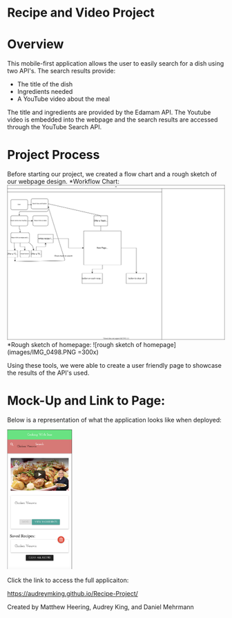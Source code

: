 # Recipe and Video Project

# Overview

This mobile-first application allows the user to easily search for a dish using two API's. The search results provide:
* The title of the dish
* Ingredients needed
* A YouTube video about the meal

The title and ingredients are provided by the Edamam API.
The Youtube video is embedded into the webpage and the search results are accessed through the YouTube Search API.

# Project Process

Before starting our project, we created a flow chart and a rough sketch of our webpage design. 
*Workflow Chart: ![workflow chart](images/Recipe_Flowchart.svg)
*Rough sketch of homepage: ![rough sketch of homepage](images/IMG_0498.PNG =300x)

Using these tools, we were able to create a user friendly page to showcase the results of the API's used.

# Mock-Up and Link to Page:

Below is a representation of what the application looks like when deployed:

<img src="images/Cooking with sass.png" style="width:150px;"/>

Click the link to access the full applicaiton: 

https://audreymking.github.io/Recipe-Project/




Created by Matthew Heering, Audrey King, and Daniel Mehrmann
